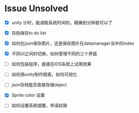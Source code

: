 # Issue Unsolved

- [x] unity 计时，能调取系统时间的，精确到分钟就可以了
- [x] 存档保存to do list
- [x] 如何在json保存图片，还是保存图片在datamanager当中的index
- [x] 不同UI之间的切换，如何管理不同的三个界面
- [ ] 如何包装程序，直接在IOS系统上试用效果
- [ ] 如何用unity制作图表，如何可视化
- [ ] json存档能否直接存储object
- [x] Sprite color 设置
- [ ] 如何设置系统提醒，申请权限

